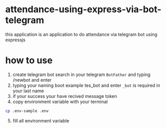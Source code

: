 # attendance-using-express-via-bot-telegram
this application is an application to do attendance via telegram bot using expressjs

# how to use
1. create telegram bot search in your telegram `BotFather` and typing /newbot and enter
2. typing your naming boot example tes_bot and enter `_bot` is required in your last name
3. if your success your have recived message token
4. copy environment variable with your terminal
```sh
cp .env-sample .env
```
5. fill all environment variable
